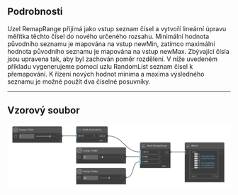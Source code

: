 ## Podrobnosti
Uzel RemapRange přijímá jako vstup seznam čísel a vytvoří lineární úpravu měřítka těchto čísel do nového určeného rozsahu. Minimální hodnota původního seznamu je mapována na vstup newMin, zatímco maximální hodnota původního seznamu je mapována na vstup newMax. Zbývající čísla jsou upravena tak, aby byl zachován poměr rozdělení. V níže uvedeném příkladu vygenerujeme pomocí uzlu RandomList seznam čísel k přemapování. K řízení nových hodnot minima a maxima výsledného seznamu je možné použít dva číselné posuvníky.
___
## Vzorový soubor

![RemapRange](./DSCore.Math.RemapRange_img.jpg)

